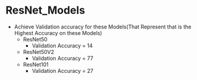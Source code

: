 # ResNet_Models

- Achieve Validation accuracy for these Models(That Represent that is the Highest Accuracy on these Models)
  - ResNet50
    - Validation Accuracy = 14
  - ResNet50V2
    - Validation Accuracy = 77
  - ResNet101
    - Validation Accuracy = 27
